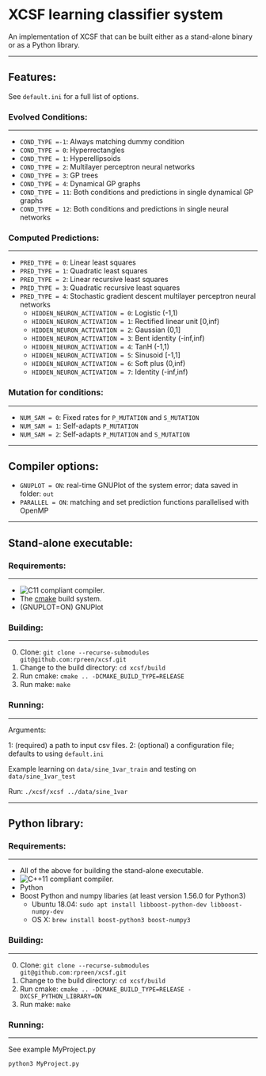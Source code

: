 # XCSF learning classifier system

An implementation of XCSF that can be built either as a stand-alone binary or
as a Python library.

------------------------
## Features:

See `default.ini` for a full list of options.

### Evolved Conditions:
------------------------

* `COND_TYPE =-1`: Always matching dummy condition
* `COND_TYPE = 0`: Hyperrectangles
* `COND_TYPE = 1`: Hyperellipsoids
* `COND_TYPE = 2`: Multilayer perceptron neural networks
* `COND_TYPE = 3`: GP trees
* `COND_TYPE = 4`: Dynamical GP graphs
* `COND_TYPE = 11`: Both conditions and predictions in single dynamical GP graphs
* `COND_TYPE = 12`: Both conditions and predictions in single neural networks

### Computed Predictions:
------------------------

* `PRED_TYPE = 0`: Linear least squares
* `PRED_TYPE = 1`: Quadratic least squares
* `PRED_TYPE = 2`: Linear recursive least squares
* `PRED_TYPE = 3`: Quadratic recursive least squares
* `PRED_TYPE = 4`: Stochastic gradient descent multilayer perceptron neural networks
	* `HIDDEN_NEURON_ACTIVATION = 0`: Logistic (-1,1)
	* `HIDDEN_NEURON_ACTIVATION = 1`: Rectified linear unit [0,inf)
	* `HIDDEN_NEURON_ACTIVATION = 2`: Gaussian (0,1]
	* `HIDDEN_NEURON_ACTIVATION = 3`: Bent identity (-inf,inf)
	* `HIDDEN_NEURON_ACTIVATION = 4`: TanH (-1,1)
	* `HIDDEN_NEURON_ACTIVATION = 5`: Sinusoid [-1,1]
	* `HIDDEN_NEURON_ACTIVATION = 6`: Soft plus (0,inf)
	* `HIDDEN_NEURON_ACTIVATION = 7`: Identity (-inf,inf)

 
### Mutation for conditions:
------------------------

* `NUM_SAM = 0`: Fixed rates for `P_MUTATION` and `S_MUTATION`
* `NUM_SAM = 1`: Self-adapts `P_MUTATION`
* `NUM_SAM = 2`: Self-adapts `P_MUTATION` and `S_MUTATION`
 
------------------------
## Compiler options:

* `GNUPLOT = ON`: real-time GNUPlot of the system error; data saved in folder: `out`
* `PARALLEL = ON`: matching and set prediction functions parallelised with OpenMP
  
------------------------
## Stand-alone executable:
 
### Requirements:
------------------------

* ![C11](https://img.shields.io/badge/C-11-blue.svg?style=flat) compliant compiler.
* The [cmake][cmake] build system.
* (GNUPLOT=ON) GNUPlot
 
### Building:
------------------------

0. Clone: `git clone --recurse-submodules git@github.com:rpreen/xcsf.git`
1. Change to the build directory: `cd xcsf/build`
2. Run cmake: `cmake .. -DCMAKE_BUILD_TYPE=RELEASE`
3. Run make: `make`

### Running:
------------------------

Arguments: 

1: (required) a path to input csv files.
2: (optional) a configuration file; defaults to using `default.ini`

Example learning on `data/sine_1var_train` and testing on `data/sine_1var_test`

Run: `./xcsf/xcsf ../data/sine_1var`              

------------------------
## Python library:

### Requirements:
------------------------

* All of the above for building the stand-alone executable.
* ![C++11](https://img.shields.io/badge/C++-11-blue.svg?style=flat) compliant compiler.
* Python
* Boost Python and numpy libaries (at least version 1.56.0 for Python3)
	* Ubuntu 18.04: `sudo apt install libboost-python-dev libboost-numpy-dev`
	* OS X: `brew install boost-python3 boost-numpy3`

### Building:
------------------------

0. Clone: `git clone --recurse-submodules git@github.com:rpreen/xcsf.git`
1. Change to the build directory: `cd xcsf/build`
2. Run cmake: `cmake .. -DCMAKE_BUILD_TYPE=RELEASE -DXCSF_PYTHON_LIBRARY=ON`
3. Run make: `make`

### Running:
------------------------

See example MyProject.py

`python3 MyProject.py`

[cmake]: http://www.cmake.org/ "CMake tool"
